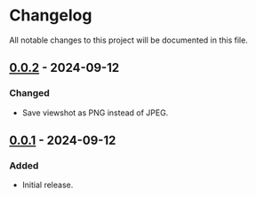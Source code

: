 # Changelog

All notable changes to this project will be documented in this file.

## [0.0.2] - 2024-09-12

### Changed

-   Save viewshot as PNG instead of JPEG.

## [0.0.1] - 2024-09-12

### Added

-   Initial release.

[0.0.2]: https://github.com/s77rt/react-native-viewshot/compare/v0.0.1...v0.0.2
[0.0.1]: https://github.com/s77rt/react-native-viewshot/releases/tag/v0.0.1
